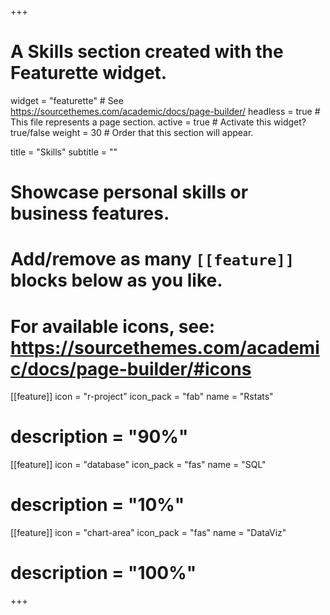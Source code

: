 +++
# A Skills section created with the Featurette widget.
widget = "featurette"  # See https://sourcethemes.com/academic/docs/page-builder/
headless = true  # This file represents a page section.
active = true  # Activate this widget? true/false
weight = 30  # Order that this section will appear.

title = "Skills"
subtitle = ""

# Showcase personal skills or business features.
# 
# Add/remove as many `[[feature]]` blocks below as you like.
# 
# For available icons, see: https://sourcethemes.com/academic/docs/page-builder/#icons

[[feature]]
  icon = "r-project"
  icon_pack = "fab"
  name = "Rstats"
#  description = "90%"

[[feature]]
  icon = "database"
  icon_pack = "fas"
  name = "SQL"
#  description = "10%"
  
[[feature]]
  icon = "chart-area"
  icon_pack = "fas"
  name = "DataViz"
#  description = "100%"  
  
+++
